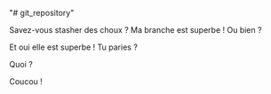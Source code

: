 "# git_repository"

Savez-vous stasher des choux ?
Ma branche est superbe !
Ou bien ?

Et oui elle est superbe ! Tu paries ?

Quoi ?

Coucou ! 